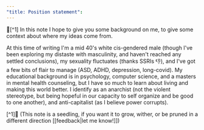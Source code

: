 ```yaml
---
"title: Position statement":
---
```

🌱[^1]
In this note I hope to give you some background on me, to give some context about where my ideas come from.

At this time of writing I'm a mid 40's white cis-gendered male (though I've been exploring my distaste with masculinity, and haven't reached any settled conclusions), my sexuality fluctuates (thanks SSRIs 👎), and I've got a few bits of flair to manage (ASD, ADHD, depression, long-covid). 
My educational background is in psychology, computer science, and a masters in mental health counseling, but I have so much to learn about living and making this world better.
I identify as an anarchist (not the violent stereotype, but being hopeful in our capacity to self organize and be good to one another), and anti-capitalist (as I believe power corrupts).


[^1]🌱 (This note is a seedling, if you want it to grow, wither, or be pruned in a different direction [[feedback|let me know!]])